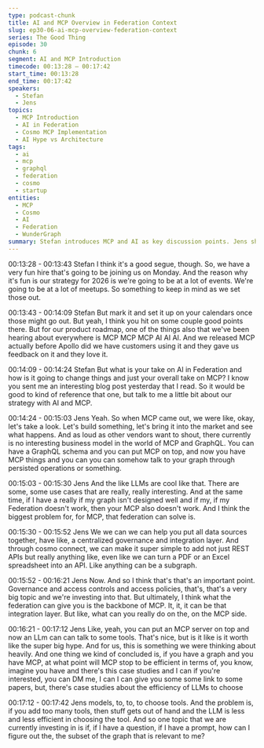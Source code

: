 ```yaml
---
type: podcast-chunk
title: AI and MCP Overview in Federation Context
slug: ep30-06-ai-mcp-overview-federation-context
series: The Good Thing
episode: 30
chunk: 6
segment: AI and MCP Introduction
timecode: 00:13:28 – 00:17:42
start_time: 00:13:28
end_time: 00:17:42
speakers:
  - Stefan
  - Jens
topics:
  - MCP Introduction
  - AI in Federation
  - Cosmo MCP Implementation
  - AI Hype vs Architecture
tags:
  - ai
  - mcp
  - graphql
  - federation
  - cosmo
  - startup
entities:
  - MCP
  - Cosmo
  - AI
  - Federation
  - WunderGraph
summary: Stefan introduces MCP and AI as key discussion points. Jens shares the early development of Cosmo's MCP implementation, its real-world use, and his skepticism toward current AI hype without solid architecture.
---
```


00:13:28 - 00:13:43
Stefan
I think it's a good segue, though. So, we have a very fun hire that's going to be joining us on Monday. And the reason why it's fun is our strategy for 2026 is we're going to be at a lot of events. We're going to be at a lot of meetups. So something to keep in mind as we set those out.

00:13:43 - 00:14:09
Stefan
But mark it and set it up on your calendars once those might go out. But yeah, I think you hit on some couple good points there. But for our product roadmap, one of the things also that we've been hearing about everywhere is MCP MCP MCP AI AI AI. And we released MCP actually before Apollo did we have customers using it and they gave us feedback on it and they love it.

00:14:09 - 00:14:24
Stefan
But what is your take on AI in Federation and how is it going to change things and just your overall take on MCP? I know you sent me an interesting blog post yesterday that I read. So it would be good to kind of reference that one, but talk to me a little bit about our strategy with AI and MCP.

00:14:24 - 00:15:03
Jens
Yeah. So when MCP came out, we were like, okay, let's take a look. Let's build something, let's bring it into the market and see what happens. And as loud as other vendors want to shout, there currently is no interesting business model in the world of MCP and GraphQL. You can have a GraphQL schema and you can put MCP on top, and now you have MCP things and you can you can somehow talk to your graph through persisted operations or something.

00:15:03 - 00:15:30
Jens
And the like LLMs are cool like that. There are some, some use cases that are really, really interesting. And at the same time, if I have a really if my graph isn't designed well and if my, if my Federation doesn't work, then your MCP also doesn't work. And I think the biggest problem for, for MCP, that federation can solve is.

00:15:30 - 00:15:52
Jens
We we can we can help you put all data sources together, have like, a centralized governance and integration layer. And through cosmo connect, we can make it super simple to add not just REST APIs but really anything like, even like we can turn a PDF or an Excel spreadsheet into an API. Like anything can be a subgraph.

00:15:52 - 00:16:21
Jens
Now. And so I think that's that's an important point. Governance and access controls and access policies, that's, that's a very big topic and we're investing into that. But ultimately, I think what the federation can give you is the backbone of MCP. It, it, it can be that integration layer. But like, what can you really do on the, on the MCP side.

00:16:21 - 00:17:12
Jens
Like, yeah, you can put an MCP server on top and now an LLm can can talk to some tools. That's nice, but is it like is it worth like the super big hype. And for us, this is something we were thinking about heavily. And one thing we kind of concluded is, if you have a graph and you have MCP, at what point will MCP stop to be efficient in terms of, you know, imagine you have and there's this case studies and I can if you're interested, you can DM me, I can I can give you some some link to some papers, but, there's case studies about the efficiency of LLMs to choose

00:17:12 - 00:17:42
Jens
models, to, to, to choose tools. And the problem is, if you add too many tools, then stuff gets out of hand and the LLM is less and less efficient in choosing the tool. And so one topic that we are currently investing in is if, if I have a question, if I have a prompt, how can I figure out the, the subset of the graph that is relevant to me?
